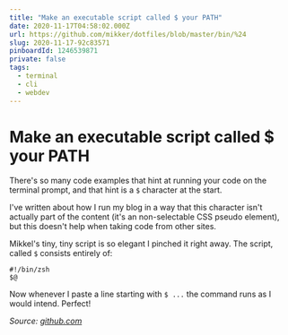 ```yaml
---
title: "Make an executable script called $ your PATH"
date: 2020-11-17T04:58:02.000Z
url: https://github.com/mikker/dotfiles/blob/master/bin/%24
slug: 2020-11-17-92c83571
pinboardId: 1246539871
private: false
tags:
  - terminal
  - cli
  - webdev
---
```


# Make an executable script called $ your PATH

There's so many code examples that hint at running your code on the terminal prompt, and that hint is a `$` character at the start.

I've written about how I run my blog in a way that this character isn't actually part of the content (it's an non-selectable CSS pseudo element), but this doesn't help when taking code from other sites.

Mikkel's tiny, tiny script is so elegant I pinched it right away. The script, called `$` consists entirely of:

    #!/bin/zsh
    $@
    

Now whenever I paste a line starting with `$ ...` the command runs as I would intend. Perfect!

_Source: [github.com](https://github.com/mikker/dotfiles/blob/master/bin/%24)_
